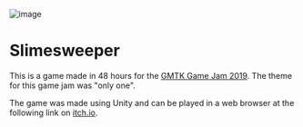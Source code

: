 
![image](https://user-images.githubusercontent.com/30617834/67611835-c1b08800-f7f9-11e9-9ca4-15b48a1f210f.png)

# Slimesweeper

This is a game made in 48 hours for the [GMTK Game Jam 2019](https://itch.io/jam/gmtk-2019). The theme for this game jam was "only one".

The game was made using Unity and can be played in a web browser at the following link on [itch.io](https://needssoysauce.itch.io/slimesweeper).
